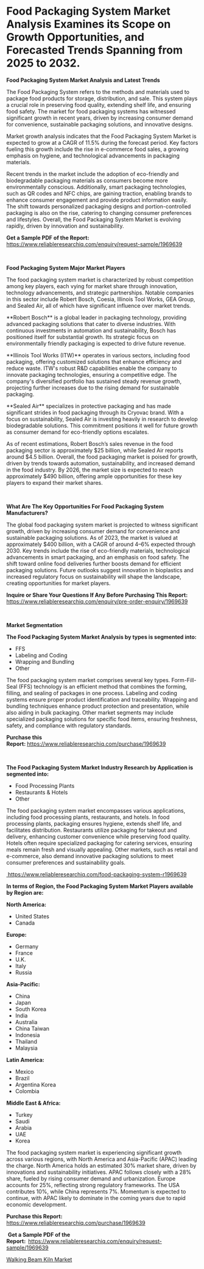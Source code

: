<p><h1>Food Packaging System Market Analysis Examines its Scope on Growth Opportunities, and Forecasted Trends Spanning from 2025 to 2032.</h1></p><p><strong>Food Packaging System Market Analysis and Latest Trends</strong></p>
<p><p>The Food Packaging System refers to the methods and materials used to package food products for storage, distribution, and sale. This system plays a crucial role in preserving food quality, extending shelf life, and ensuring food safety. The market for food packaging systems has witnessed significant growth in recent years, driven by increasing consumer demand for convenience, sustainable packaging solutions, and innovative designs.</p><p>Market growth analysis indicates that the Food Packaging System Market is expected to grow at a CAGR of 11.5% during the forecast period. Key factors fueling this growth include the rise in e-commerce food sales, a growing emphasis on hygiene, and technological advancements in packaging materials. </p><p>Recent trends in the market include the adoption of eco-friendly and biodegradable packaging materials as consumers become more environmentally conscious. Additionally, smart packaging technologies, such as QR codes and NFC chips, are gaining traction, enabling brands to enhance consumer engagement and provide product information easily. The shift towards personalized packaging designs and portion-controlled packaging is also on the rise, catering to changing consumer preferences and lifestyles. Overall, the Food Packaging System Market is evolving rapidly, driven by innovation and sustainability.</p></p>
<p><strong>Get a Sample PDF of the Report:&nbsp;</strong> <a href="https://www.reliableresearchiq.com/enquiry/request-sample/1969639?utm_campaign=2722&utm_medium=2&utm_source=Github&utm_content=ia&utm_term=28022025&utm_id=food-packaging-system">https://www.reliableresearchiq.com/enquiry/request-sample/1969639</a></p>
<p>&nbsp;</p>
<p><strong>Food Packaging System Major Market Players</strong></p>
<p><p>The food packaging system market is characterized by robust competition among key players, each vying for market share through innovation, technology advancements, and strategic partnerships. Notable companies in this sector include Robert Bosch, Coesia, Illinois Tool Works, GEA Group, and Sealed Air, all of which have significant influence over market trends.</p><p>**Robert Bosch** is a global leader in packaging technology, providing advanced packaging solutions that cater to diverse industries. With continuous investments in automation and sustainability, Bosch has positioned itself for substantial growth. Its strategic focus on environmentally friendly packaging is expected to drive future revenue.</p><p>**Illinois Tool Works (ITW)** operates in various sectors, including food packaging, offering customized solutions that enhance efficiency and reduce waste. ITW's robust R&D capabilities enable the company to innovate packaging technologies, ensuring a competitive edge. The company's diversified portfolio has sustained steady revenue growth, projecting further increases due to the rising demand for sustainable packaging.</p><p>**Sealed Air** specializes in protective packaging and has made significant strides in food packaging through its Cryovac brand. With a focus on sustainability, Sealed Air is investing heavily in research to develop biodegradable solutions. This commitment positions it well for future growth as consumer demand for eco-friendly options escalates.</p><p>As of recent estimations, Robert Bosch’s sales revenue in the food packaging sector is approximately $25 billion, while Sealed Air reports around $4.5 billion. Overall, the food packaging market is poised for growth, driven by trends towards automation, sustainability, and increased demand in the food industry. By 2026, the market size is expected to reach approximately $490 billion, offering ample opportunities for these key players to expand their market shares.</p></p>
<p>&nbsp;</p>
<p><strong>What Are The Key Opportunities For Food Packaging System Manufacturers?</strong></p>
<p><p>The global food packaging system market is projected to witness significant growth, driven by increasing consumer demand for convenience and sustainable packaging solutions. As of 2023, the market is valued at approximately $400 billion, with a CAGR of around 4–6% expected through 2030. Key trends include the rise of eco-friendly materials, technological advancements in smart packaging, and an emphasis on food safety. The shift toward online food deliveries further boosts demand for efficient packaging solutions. Future outlooks suggest innovation in bioplastics and increased regulatory focus on sustainability will shape the landscape, creating opportunities for market players.</p></p>
<p><strong>Inquire or Share Your Questions If Any Before Purchasing This Report:</strong> <a href="https://www.reliableresearchiq.com/enquiry/pre-order-enquiry/1969639?utm_campaign=2722&utm_medium=2&utm_source=Github&utm_content=ia&utm_term=28022025&utm_id=food-packaging-system">https://www.reliableresearchiq.com/enquiry/pre-order-enquiry/1969639</a></p>
<p>&nbsp;</p>
<p><strong>Market Segmentation</strong></p>
<p><strong>The Food Packaging System Market Analysis by types is segmented into:</strong></p>
<p><ul><li>FFS</li><li>Labeling and Coding</li><li>Wrapping and Bundling</li><li>Other</li></ul></p>
<p><p>The food packaging system market comprises several key types. Form-Fill-Seal (FFS) technology is an efficient method that combines the forming, filling, and sealing of packages in one process. Labeling and coding systems ensure proper product identification and traceability. Wrapping and bundling techniques enhance product protection and presentation, while also aiding in bulk packaging. Other market segments may include specialized packaging solutions for specific food items, ensuring freshness, safety, and compliance with regulatory standards.</p></p>
<p><strong>Purchase this Report:&nbsp;</strong><a href="https://www.reliableresearchiq.com/purchase/1969639?utm_campaign=2722&utm_medium=2&utm_source=Github&utm_content=ia&utm_term=28022025&utm_id=food-packaging-system">https://www.reliableresearchiq.com/purchase/1969639</a></p>
<p>&nbsp;</p>
<p><strong>The Food Packaging System Market Industry Research by Application is segmented into:</strong></p>
<p><ul><li>Food Processing Plants</li><li>Restaurants & Hotels</li><li>Other</li></ul></p>
<p><p>The food packaging system market encompasses various applications, including food processing plants, restaurants, and hotels. In food processing plants, packaging ensures hygiene, extends shelf life, and facilitates distribution. Restaurants utilize packaging for takeout and delivery, enhancing customer convenience while preserving food quality. Hotels often require specialized packaging for catering services, ensuring meals remain fresh and visually appealing. Other markets, such as retail and e-commerce, also demand innovative packaging solutions to meet consumer preferences and sustainability goals.</p></p>
<p><a href="https://www.reliableresearchiq.com/food-packaging-system-r1969639?utm_campaign=2722&utm_medium=2&utm_source=Github&utm_content=ia&utm_term=28022025&utm_id=food-packaging-system">&nbsp;https://www.reliableresearchiq.com/food-packaging-system-r1969639</a></p>
<p><strong>In terms of Region, the Food Packaging System Market Players available by Region are:</strong></p>
<p>
    <p> <strong> North America: </strong>
        <ul>
            <li>United States</li>
            <li>Canada</li>
        </ul>
        </p> 
    <p> <strong> Europe: </strong>
        <ul>
            <li>Germany</li>
            <li>France</li>
            <li>U.K.</li>
            <li>Italy</li>
            <li>Russia</li>
        </ul>
        </p> 
    <p> <strong> Asia-Pacific: </strong>
        <ul>
            <li>China</li>
            <li>Japan</li>
            <li>South Korea</li>
            <li>India</li>
            <li>Australia</li>
            <li>China Taiwan</li>
            <li>Indonesia</li>
            <li>Thailand</li>
            <li>Malaysia</li>
        </ul>
        </p> 
    <p> <strong> Latin America: </strong>
        <ul>
            <li>Mexico</li>
            <li>Brazil</li>
            <li>Argentina Korea</li>
            <li>Colombia</li>
        </ul>
        </p> 
    <p> <strong> Middle East & Africa: </strong>
        <ul>
            <li>Turkey</li>
            <li>Saudi</li>
            <li>Arabia</li>
            <li>UAE</li>
            <li>Korea</li>
        </ul>
    </p>
    </p>
<p><p>The food packaging system market is experiencing significant growth across various regions, with North America and Asia-Pacific (APAC) leading the charge. North America holds an estimated 30% market share, driven by innovations and sustainability initiatives. APAC follows closely with a 28% share, fueled by rising consumer demand and urbanization. Europe accounts for 25%, reflecting strong regulatory frameworks. The USA contributes 10%, while China represents 7%. Momentum is expected to continue, with APAC likely to dominate in the coming years due to rapid economic development.</p></p>
<p><strong>Purchase this Report: </strong><a href="https://www.reliableresearchiq.com/purchase/1969639?utm_campaign=2722&utm_medium=2&utm_source=Github&utm_content=ia&utm_term=28022025&utm_id=food-packaging-system">https://www.reliableresearchiq.com/purchase/1969639</a></p>
<p>&nbsp;<strong>Get a Sample PDF of the Report:&nbsp;&nbsp;</strong><a href="https://www.reliableresearchiq.com/enquiry/request-sample/1969639?utm_campaign=2722&utm_medium=2&utm_source=Github&utm_content=ia&utm_term=28022025&utm_id=food-packaging-system">https://www.reliableresearchiq.com/enquiry/request-sample/1969639</a></p>
<p><strong></strong></p>
<p><p><a href="https://github.com/houltngake/Market-Research-Report-List-1/blob/main/walking-beam-kiln-market.md?utm_campaign=2722&utm_medium=2&utm_source=Github&utm_content=ia&utm_term=28022025&utm_id=food-packaging-system">Walking Beam Kiln Market</a></p></p>